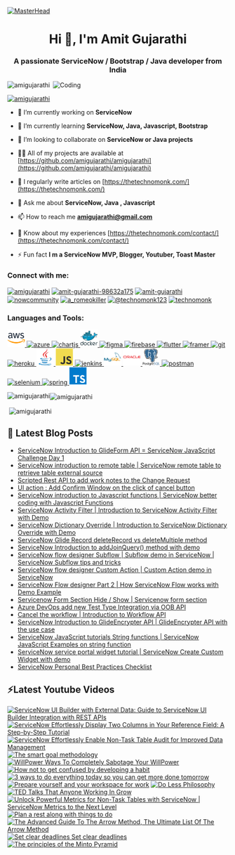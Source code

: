 
[![MasterHead](https://i.gifer.com/origin/22/22657b8a577f858827c5d46dac32cf53.gif)](https://amigujarathi.io)

<h1 align="center">Hi 👋, I'm Amit Gujarathi</h1>
<h3 align="center">A passionate ServiceNow / Bootstrap / Java developer from India</h3>
<img align="right" alt="Coding" width="400" src="https://cdn.filestackcontent.com/efbSR18hT5uRKuo0zoMA">

<p align="left"> <img src="https://komarev.com/ghpvc/?username=amigujarathi&label=Profile%20views&color=0e75b6&style=flat" alt="amigujarathi" /> </p>

<p align="left"> <a href="https://twitter.com/amigujarathi" target="blank"><img src="https://img.shields.io/twitter/follow/amigujarathi?logo=twitter&style=for-the-badge" alt="amigujarathi" /></a> </p>

- 🔭 I’m currently working on **ServiceNow**

- 🌱 I’m currently learning **ServiceNow, Java, Javascript, Bootstrap**

- 👯 I’m looking to collaborate on **ServiceNow or Java projects**

- 👨‍💻 All of my projects are available at [https://github.com/amigujarathi/amigujarathi](https://github.com/amigujarathi/amigujarathi)

- 📝 I regularly write articles on [https://thetechnomonk.com/](https://thetechnomonk.com/)

- 💬 Ask me about **ServiceNow, Java , Javascript**

- 📫 How to reach me **amigujarathi@gmail.com**

- 📄 Know about my experiences [https://thetechnomonk.com/contact/](https://thetechnomonk.com/contact/)

- ⚡ Fun fact **I m a ServiceNow MVP, Blogger, Youtuber, Toast Master**

<h3 align="left">Connect with me:</h3>
<p align="left">
<a href="https://twitter.com/amigujarathi" target="blank"><img align="center" src="https://raw.githubusercontent.com/rahuldkjain/github-profile-readme-generator/master/src/images/icons/Social/twitter.svg" alt="amigujarathi" height="30" width="40" /></a>
<a href="https://linkedin.com/in/amit-gujarathi-98632a175" target="blank"><img align="center" src="https://raw.githubusercontent.com/rahuldkjain/github-profile-readme-generator/master/src/images/icons/Social/linked-in-alt.svg" alt="amit-gujarathi-98632a175" height="30" width="40" /></a>
<a href="https://stackoverflow.com/users/amit-gujarathi" target="blank"><img align="center" src="https://raw.githubusercontent.com/rahuldkjain/github-profile-readme-generator/master/src/images/icons/Social/stack-overflow.svg" alt="amit-gujarathi" height="30" width="40" /></a>
<a href="https://www.servicenow.com/community/user/viewprofilepage/user-id/265565" target="blank"><img align="center" src="https://raw.githubusercontent.com/rahuldkjain/github-profile-readme-generator/master/src/images/icons/Social/codesandbox.svg" alt="nowcommunity" height="30" width="40" /></a>
<a href="https://instagram.com/a_romeokiller" target="blank"><img align="center" src="https://raw.githubusercontent.com/rahuldkjain/github-profile-readme-generator/master/src/images/icons/Social/instagram.svg" alt="a_romeokiller" height="30" width="40" /></a>
<a href="https://medium.com/@technomonk123" target="blank"><img align="center" src="https://raw.githubusercontent.com/rahuldkjain/github-profile-readme-generator/master/src/images/icons/Social/medium.svg" alt="@technomonk123" height="30" width="40" /></a>
<a href="https://www.youtube.com/c/technomonk" target="blank"><img align="center" src="https://raw.githubusercontent.com/rahuldkjain/github-profile-readme-generator/master/src/images/icons/Social/youtube.svg" alt="technomonk" height="30" width="40" /></a>
</p>

<h3 align="left">Languages and Tools:</h3>
<p align="left"> <a href="https://aws.amazon.com" target="_blank" rel="noreferrer"> <img src="https://raw.githubusercontent.com/devicons/devicon/master/icons/amazonwebservices/amazonwebservices-original-wordmark.svg" alt="aws" width="40" height="40"/> </a> <a href="https://azure.microsoft.com/en-in/" target="_blank" rel="noreferrer"> <img src="https://www.vectorlogo.zone/logos/microsoft_azure/microsoft_azure-icon.svg" alt="azure" width="40" height="40"/> </a> <a href="https://www.chartjs.org" target="_blank" rel="noreferrer"> <img src="https://www.chartjs.org/media/logo-title.svg" alt="chartjs" width="40" height="40"/> </a> <a href="https://www.docker.com/" target="_blank" rel="noreferrer"> <img src="https://raw.githubusercontent.com/devicons/devicon/master/icons/docker/docker-original-wordmark.svg" alt="docker" width="40" height="40"/> </a> <a href="https://www.figma.com/" target="_blank" rel="noreferrer"> <img src="https://www.vectorlogo.zone/logos/figma/figma-icon.svg" alt="figma" width="40" height="40"/> </a> <a href="https://firebase.google.com/" target="_blank" rel="noreferrer"> <img src="https://www.vectorlogo.zone/logos/firebase/firebase-icon.svg" alt="firebase" width="40" height="40"/> </a> <a href="https://flutter.dev" target="_blank" rel="noreferrer"> <img src="https://www.vectorlogo.zone/logos/flutterio/flutterio-icon.svg" alt="flutter" width="40" height="40"/> </a> <a href="https://www.framer.com/" target="_blank" rel="noreferrer"> <img src="https://www.vectorlogo.zone/logos/framer/framer-icon.svg" alt="framer" width="40" height="40"/> </a> <a href="https://git-scm.com/" target="_blank" rel="noreferrer"> <img src="https://www.vectorlogo.zone/logos/git-scm/git-scm-icon.svg" alt="git" width="40" height="40"/> </a> <a href="https://heroku.com" target="_blank" rel="noreferrer"> <img src="https://www.vectorlogo.zone/logos/heroku/heroku-icon.svg" alt="heroku" width="40" height="40"/> </a> <a href="https://www.java.com" target="_blank" rel="noreferrer"> <img src="https://raw.githubusercontent.com/devicons/devicon/master/icons/java/java-original.svg" alt="java" width="40" height="40"/> </a> <a href="https://developer.mozilla.org/en-US/docs/Web/JavaScript" target="_blank" rel="noreferrer"> <img src="https://raw.githubusercontent.com/devicons/devicon/master/icons/javascript/javascript-original.svg" alt="javascript" width="40" height="40"/> </a> <a href="https://www.jenkins.io" target="_blank" rel="noreferrer"> <img src="https://www.vectorlogo.zone/logos/jenkins/jenkins-icon.svg" alt="jenkins" width="40" height="40"/> </a> <a href="https://www.mysql.com/" target="_blank" rel="noreferrer"> <img src="https://raw.githubusercontent.com/devicons/devicon/master/icons/mysql/mysql-original-wordmark.svg" alt="mysql" width="40" height="40"/> </a> <a href="https://www.oracle.com/" target="_blank" rel="noreferrer"> <img src="https://raw.githubusercontent.com/devicons/devicon/master/icons/oracle/oracle-original.svg" alt="oracle" width="40" height="40"/> </a> <a href="https://www.postgresql.org" target="_blank" rel="noreferrer"> <img src="https://raw.githubusercontent.com/devicons/devicon/master/icons/postgresql/postgresql-original-wordmark.svg" alt="postgresql" width="40" height="40"/> </a> <a href="https://postman.com" target="_blank" rel="noreferrer"> <img src="https://www.vectorlogo.zone/logos/getpostman/getpostman-icon.svg" alt="postman" width="40" height="40"/> </a> <a href="https://www.selenium.dev" target="_blank" rel="noreferrer"> <img src="https://raw.githubusercontent.com/detain/svg-logos/780f25886640cef088af994181646db2f6b1a3f8/svg/selenium-logo.svg" alt="selenium" width="40" height="40"/> </a> <a href="https://spring.io/" target="_blank" rel="noreferrer"> <img src="https://www.vectorlogo.zone/logos/springio/springio-icon.svg" alt="spring" width="40" height="40"/> </a> <a href="https://www.typescriptlang.org/" target="_blank" rel="noreferrer"> <img src="https://raw.githubusercontent.com/devicons/devicon/master/icons/typescript/typescript-original.svg" alt="typescript" width="40" height="40"/> </a> </p>



<p><img align="left" src="https://github-readme-stats.vercel.app/api/top-langs?username=amigujarathi&show_icons=true&locale=en&layout=compact" alt="amigujarathi" /></p>
<p><img align="center" src="https://github-readme-streak-stats.herokuapp.com/?user=amigujarathi&" alt="amigujarathi" /></p>
<p>&nbsp;<img align="center" src="https://github-readme-stats.vercel.app/api?username=amigujarathi&show_icons=true&locale=en" alt="amigujarathi" /></p>


## 📕 Latest Blog Posts
<!-- BLOG-POST-LIST:START -->
- [ServiceNow Introduction to GlideForm API = ServiceNow JavaScript Challenge Day 1](https://www.servicenow.com/community/developer-articles/servicenow-introduction-to-glideform-api-servicenow-javascript/ta-p/2387477)
- [ServiceNow introduction to remote table | ServiceNow remote table to retrieve table external source](https://www.servicenow.com/community/developer-articles/servicenow-introduction-to-remote-table-servicenow-remote-table/ta-p/2373682)
- [Scripted Rest API to add work notes to the Change Request](https://www.servicenow.com/community/developer-articles/scripted-rest-api-to-add-work-notes-to-the-change-request/ta-p/2402263)
- [UI action : Add Confirm Window on the click of cancel button](https://www.servicenow.com/community/developer-articles/ui-action-add-confirm-window-on-the-click-of-cancel-button/ta-p/2406091)
- [ServiceNow introduction to Javascript functions | ServiceNow better coding with Javascript Functions](https://www.servicenow.com/community/developer-articles/servicenow-introduction-to-javascript-functions-servicenow/ta-p/2373704)
- [ServiceNow Activity Filter | Introduction to ServiceNow Activity Filter with Demo](https://www.servicenow.com/community/developer-articles/servicenow-activity-filter-introduction-to-servicenow-activity/ta-p/2362677)
- [ServiceNow Dictionary Override | Introduction to ServiceNow Dictionary Override with Demo](https://www.servicenow.com/community/developer-articles/servicenow-dictionary-override-introduction-to-servicenow/ta-p/2362667)
- [ServiceNow Glide Record deleteRecord vs deleteMultiple method](https://www.servicenow.com/community/developer-articles/servicenow-glide-record-deleterecord-vs-deletemultiple-method/ta-p/2406064)
- [ServiceNow Introduction to addJoinQuery&lpar;&rpar; method with demo](https://www.servicenow.com/community/developer-articles/servicenow-introduction-to-addjoinquery-method-with-demo/ta-p/2362637)
- [ServiceNow flow designer Subflow | Subflow demo in ServiceNow | ServiceNow Subflow tips and tricks](https://www.servicenow.com/community/developer-articles/servicenow-flow-designer-subflow-subflow-demo-in-servicenow/ta-p/2373726)
- [ServiceNow flow designer Custom Action | Custom Action demo in ServiceNow](https://www.servicenow.com/community/developer-articles/servicenow-flow-designer-custom-action-custom-action-demo-in/ta-p/2373723)
- [ServiceNow Flow designer Part 2 | How ServiceNow Flow works with Demo Example](https://www.servicenow.com/community/developer-articles/servicenow-flow-designer-part-2-how-servicenow-flow-works-with/ta-p/2373720)
- [Servicenow Form Section Hide / Show | Servicenow form section](https://www.servicenow.com/community/developer-articles/servicenow-form-section-hide-show-servicenow-form-section/ta-p/2373711)
- [Azure DevOps add new Test Type Integration via OOB API](https://www.servicenow.com/community/developer-articles/azure-devops-add-new-test-type-integration-via-oob-api/ta-p/2361051)
- [Cancel the workflow | Introduction to Workflow API](https://www.servicenow.com/community/developer-articles/cancel-the-workflow-introduction-to-workflow-api/ta-p/2348790)
- [ServiceNow Introduction to GlideEncrypter API | GlideEncrypter API with the use case](https://www.servicenow.com/community/developer-articles/servicenow-introduction-to-glideencrypter-api-glideencrypter-api/ta-p/2301432)
- [ServiceNow JavaScript tutorials String functions | ServiceNow JavaScript Examples on string function](https://www.servicenow.com/community/developer-articles/servicenow-javascript-tutorials-string-functions-servicenow/ta-p/2305826)
- [ServiceNow service portal widget tutorial | ServiceNow Create Custom Widget with demo](https://www.servicenow.com/community/developer-articles/servicenow-service-portal-widget-tutorial-servicenow-create/ta-p/2302505)
- [ServiceNow Personal Best Practices Checklist](https://www.servicenow.com/community/developer-articles/servicenow-personal-best-practices-checklist/ta-p/2303749)
<!-- BLOG-POST-LIST:END -->


## ⚡Latest Youtube Videos

<!-- BEGIN YOUTUBE-CARDS -->
[![ServiceNow UI Builder with External Data: Guide to ServiceNow UI Builder Integration with REST APIs](https://ytcards.demolab.com/?id=jsnnARE95Io&title=ServiceNow+UI+Builder+with+External+Data%3A+Guide+to+ServiceNow+UI+Builder+Integration+with+REST+APIs&lang=en&timestamp=1677611814&background_color=%230d1117&title_color=%23ffffff&stats_color=%23dedede&width=250 "ServiceNow UI Builder with External Data: Guide to ServiceNow UI Builder Integration with REST APIs")](https://www.youtube.com/watch?v=jsnnARE95Io)
[![ServiceNow Effortlessly Display Two Columns in Your Reference Field: A Step-by-Step Tutorial](https://ytcards.demolab.com/?id=-FFs0mIJM_Q&title=ServiceNow+Effortlessly+Display+Two+Columns+in+Your+Reference+Field%3A+A+Step-by-Step+Tutorial&lang=en&timestamp=1678127408&background_color=%230d1117&title_color=%23ffffff&stats_color=%23dedede&width=250 "ServiceNow Effortlessly Display Two Columns in Your Reference Field: A Step-by-Step Tutorial")](https://www.youtube.com/watch?v=-FFs0mIJM_Q)
[![ServiceNow Effortlessly Enable Non-Task Table Audit for Improved Data Management](https://ytcards.demolab.com/?id=0GeX53cUv-s&title=ServiceNow+Effortlessly+Enable+Non-Task+Table+Audit+for+Improved+Data+Management&lang=en&timestamp=1677594607&background_color=%230d1117&title_color=%23ffffff&stats_color=%23dedede&width=250 "ServiceNow Effortlessly Enable Non-Task Table Audit for Improved Data Management")](https://www.youtube.com/watch?v=0GeX53cUv-s)
[![The smart goal methodology](https://ytcards.demolab.com/?id=6ClZFDn-TgU&title=The+smart+goal+methodology&lang=en&timestamp=1677558602&background_color=%230d1117&title_color=%23ffffff&stats_color=%23dedede&width=250 "The smart goal methodology")](https://www.youtube.com/watch?v=6ClZFDn-TgU)
[![WillPower Ways To Completely Sabotage Your WillPower](https://ytcards.demolab.com/?id=aLi-7MtoyeM&title=WillPower+Ways+To+Completely+Sabotage+Your+WillPower&lang=en&timestamp=1677436203&background_color=%230d1117&title_color=%23ffffff&stats_color=%23dedede&width=250 "WillPower Ways To Completely Sabotage Your WillPower")](https://www.youtube.com/watch?v=aLi-7MtoyeM)
[![How not to get confused by developing a habit](https://ytcards.demolab.com/?id=y02yV2N1MCg&title=How+not+to+get+confused+by+developing+a+habit&lang=en&timestamp=1677385825&background_color=%230d1117&title_color=%23ffffff&stats_color=%23dedede&width=250 "How not to get confused by developing a habit")](https://www.youtube.com/watch?v=y02yV2N1MCg)
[![3 ways to do everything today so you can get more done tomorrow](https://ytcards.demolab.com/?id=QP0m99UT5Vw&title=3+ways+to+do+everything+today+so+you+can+get+more+done+tomorrow&lang=en&timestamp=1677263423&background_color=%230d1117&title_color=%23ffffff&stats_color=%23dedede&width=250 "3 ways to do everything today so you can get more done tomorrow")](https://www.youtube.com/watch?v=QP0m99UT5Vw)
[![Prepare yourself  and your workspace for work](https://ytcards.demolab.com/?id=ka9eP3cnJAM&title=Prepare+yourself++and+your+workspace+for+work&lang=en&timestamp=1677213010&background_color=%230d1117&title_color=%23ffffff&stats_color=%23dedede&width=250 "Prepare yourself  and your workspace for work")](https://www.youtube.com/watch?v=ka9eP3cnJAM)
[![Do Less Philosophy](https://ytcards.demolab.com/?id=BocaC8IcX3c&title=Do+Less+Philosophy&lang=en&timestamp=1677126603&background_color=%230d1117&title_color=%23ffffff&stats_color=%23dedede&width=250 "Do Less Philosophy")](https://www.youtube.com/watch?v=BocaC8IcX3c)
[![TED Talks That Anyone Working In Grow](https://ytcards.demolab.com/?id=4naGEanDqUw&title=TED+Talks+That+Anyone+Working+In+Grow&lang=en&timestamp=1677040202&background_color=%230d1117&title_color=%23ffffff&stats_color=%23dedede&width=250 "TED Talks That Anyone Working In Grow")](https://www.youtube.com/watch?v=4naGEanDqUw)
[![Unlock Powerful Metrics for Non-Task Tables with ServiceNow | ServiceNow Metrics to the Next Level](https://ytcards.demolab.com/?id=bwIQUkU3Dgo&title=Unlock+Powerful+Metrics+for+Non-Task+Tables+with+ServiceNow+%7C+ServiceNow+Metrics+to+the+Next+Level&lang=en&timestamp=1676989810&background_color=%230d1117&title_color=%23ffffff&stats_color=%23dedede&width=250 "Unlock Powerful Metrics for Non-Task Tables with ServiceNow | ServiceNow Metrics to the Next Level")](https://www.youtube.com/watch?v=bwIQUkU3Dgo)
[![Plan a rest along with things to do](https://ytcards.demolab.com/?id=_Z18nyrRQuM&title=Plan+a+rest+along+with+things+to+do&lang=en&timestamp=1676953816&background_color=%230d1117&title_color=%23ffffff&stats_color=%23dedede&width=250 "Plan a rest along with things to do")](https://www.youtube.com/watch?v=_Z18nyrRQuM)
[![The Advanced Guide To The Arrow Method, The Ultimate List Of The Arrow Method](https://ytcards.demolab.com/?id=3XSnYjSE8uc&title=The+Advanced+Guide+To+The+Arrow+Method%2C+The+Ultimate+List+Of+The+Arrow+Method&lang=en&timestamp=1676867401&background_color=%230d1117&title_color=%23ffffff&stats_color=%23dedede&width=250 "The Advanced Guide To The Arrow Method, The Ultimate List Of The Arrow Method")](https://www.youtube.com/watch?v=3XSnYjSE8uc)
[![Set clear deadlines Set clear deadlines](https://ytcards.demolab.com/?id=EtnAvtwfuTU&title=Set+clear+deadlines+Set+clear+deadlines&lang=en&timestamp=1676831415&background_color=%230d1117&title_color=%23ffffff&stats_color=%23dedede&width=250 "Set clear deadlines Set clear deadlines")](https://www.youtube.com/watch?v=EtnAvtwfuTU)
[![The principles of the Minto Pyramid](https://ytcards.demolab.com/?id=8JSojxfb-tQ&title=The+principles+of+the+Minto+Pyramid&lang=en&timestamp=1676781002&background_color=%230d1117&title_color=%23ffffff&stats_color=%23dedede&width=250 "The principles of the Minto Pyramid")](https://www.youtube.com/watch?v=8JSojxfb-tQ)
<!-- END YOUTUBE-CARDS -->

